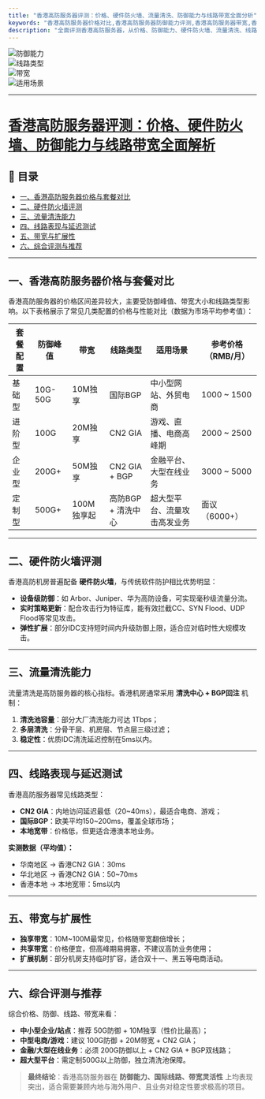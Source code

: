 ```yaml
---
title: "香港高防服务器评测：价格、硬件防火墙、流量清洗、防御能力与线路带宽全面分析"
keywords: "香港高防服务器价格对比,香港高防服务器防御能力评测,香港高防服务器带宽,香港高防服务器线路,香港高防服务器流量清洗"
description: "全面评测香港高防服务器，从价格、防御能力、硬件防火墙、流量清洗、线路表现和带宽扩展性多个维度出发，帮助企业选择最佳高防方案。"
---
```



![防御能力](https://img.shields.io/badge/防御能力-50G~500G-blue)  
![线路类型](https://img.shields.io/badge/线路-CN2%20GIA%20%7C%20BGP-green)  
![带宽](https://img.shields.io/badge/带宽-10M~100M-orange)  
![适用场景](https://img.shields.io/badge/适用-跨境电商%7C游戏%7C金融-red)  

---
#  [香港高防服务器评测：价格、硬件防火墙、防御能力与线路带宽全面解析](https://www.hostifyx.com/zh/hk-ddos/) 

## 📑 目录
- [一、香港高防服务器价格与套餐对比](#一香港高防服务器价格与套餐对比)
- [二、硬件防火墙评测](#二硬件防火墙评测)
- [三、流量清洗能力](#三流量清洗能力)
- [四、线路表现与延迟测试](#四线路表现与延迟测试)
- [五、带宽与扩展性](#五带宽与扩展性)
- [六、综合评测与推荐](#六综合评测与推荐)

---

## 一、香港高防服务器价格与套餐对比

香港高防服务器的价格区间差异较大，主要受防御峰值、带宽大小和线路类型影响。以下表格展示了常见几类配置的价格与性能对比（数据为市场平均参考值）：  

| 套餐配置 | 防御峰值 | 带宽 | 线路类型 | 适用场景 | 参考价格（RMB/月） |
|----------|---------|------|----------|----------|----------------|
| 基础型   | 10G-50G     | 10M独享 | 国际BGP | 中小型网站、外贸电商 | 1000 ~ 1500 |
| 进阶型   | 100G    | 20M独享 | CN2 GIA | 游戏、直播、电商高峰期 | 2000 ~ 2500 |
| 企业型   | 200G+   | 50M独享 | CN2 GIA + BGP | 金融平台、大型在线业务 | 3000 ~ 5000 |
| 定制型   | 500G+   | 100M独享起 | 高防BGP + 清洗中心 | 超大型平台、流量攻击高发业务 | 面议（6000+） |

---

## 二、硬件防火墙评测

香港高防机房普遍配备 **硬件防火墙**，与传统软件防护相比优势明显：  

- **设备级防御**：如 Arbor、Juniper、华为高防设备，可实现毫秒级流量分流。  
- **实时策略更新**：配合攻击行为特征库，能有效拦截CC、SYN Flood、UDP Flood等常见攻击。  
- **弹性扩展**：部分IDC支持短时间内升级防御上限，适合应对临时性大规模攻击。  

---

## 三、流量清洗能力

流量清洗是高防服务器的核心指标。香港机房通常采用 **清洗中心 + BGP回注** 机制：  

1. **清洗池容量**：部分大厂清洗能力可达 1Tbps；  
2. **多层清洗**：分骨干层、机房层、节点层三级过滤；  
3. **稳定性**：优质IDC清洗延迟控制在5ms以内。  

---

## 四、线路表现与延迟测试

香港高防服务器常见线路类型：  

- **CN2 GIA**：内地访问延迟最低（20~40ms），最适合电商、游戏；  
- **国际BGP**：欧美平均150~200ms，覆盖全球市场；  
- **本地宽带**：价格低，但更适合港澳本地业务。  

**实测数据（平均值）：**  
- 华南地区 → 香港CN2 GIA：30ms  
- 华北地区 → 香港CN2 GIA：50~70ms  
- 香港本地 → 本地宽带：5ms以内  

---

## 五、带宽与扩展性

- **独享带宽**：10M~100M最常见，价格随带宽翻倍增长；  
- **共享带宽**：价格便宜，但高峰期易拥塞，不建议高防业务使用；  
- **扩展机制**：部分机房支持临时扩容，适合双十一、黑五等电商活动。  

---

## 六、综合评测与推荐

综合价格、防御、线路、带宽来看：  

- **中小型企业/站点**：推荐 50G防御 + 10M独享（性价比最高）；  
- **中型电商/游戏**：建议 100G防御 + 20M带宽 + CN2 GIA；  
- **金融/大型在线业务**：必须 200G防御以上 + CN2 GIA + BGP双线路；  
- **超大型平台**：需定制500G以上防御，独立清洗池保障。  

> **最终结论**：香港高防服务器在 **防御能力、国际线路、带宽灵活性** 上均表现突出，适合需要兼顾内地与海外用户、且业务对稳定性要求极高的项目。  

